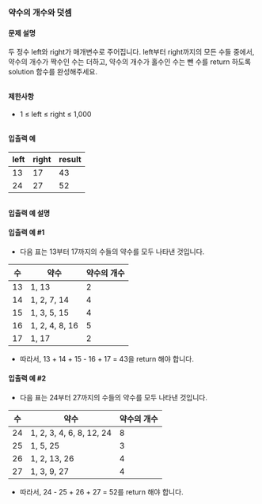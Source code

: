 ### 약수의 개수와 덧셈
#### 문제 설명
두 정수 left와 right가 매개변수로 주어집니다. left부터 right까지의 모든 수들 중에서, 약수의 개수가 짝수인 수는 더하고, 약수의 개수가 홀수인 수는 뺀 수를 return 하도록 solution 함수를 완성해주세요.
<h2></h2>

#### 제한사항
* 1 ≤ left ≤ right ≤ 1,000
<h2></h2>

#### 입출력 예
|left|right|result|
|--|--|--|
|13|17|43|
|24|27|52|
<h2></h2>

#### 입출력 예 설명
#### 입출력 예 #1

* 다음 표는 13부터 17까지의 수들의 약수를 모두 나타낸 것입니다.  

|수|약수|약수의 개수|
|--|--|--|
|13|1, 13|2|
|14|1, 2, 7, 14|4|
|15|1, 3, 5, 15|4|
|16|1, 2, 4, 8, 16|5|
|17|1, 17|2|
* 따라서, 13 + 14 + 15 - 16 + 17 = 43을 return 해야 합니다.

#### 입출력 예 #2

* 다음 표는 24부터 27까지의 수들의 약수를 모두 나타낸 것입니다.  

|수|약수|약수의 개수|
|--|--|--|
|24|1, 2, 3, 4, 6, 8, 12, 24|8|
|25|1, 5, 25|3|
|26|1, 2, 13, 26|4|
|27|1, 3, 9, 27|4|
* 따라서, 24 - 25 + 26 + 27 = 52를 return 해야 합니다.
